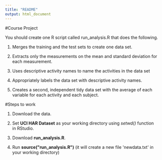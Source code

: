 ```yaml
---
title: "README"
output: html_document
---
```


#Course Project

You should create one R script called run_analysis.R that does the following.

1. Merges the training and the test sets to create one data set.

2. Extracts only the measurements on the mean and standard deviation for each measurement.

3. Uses descriptive activity names to name the activities in the data set

4. Appropriately labels the data set with descriptive activity names.

5. Creates a second, independent tidy data set with the average of each variable for each activity and each subject.


#Steps to work

1. Download the data.

2. Set **UCI HAR Dataset** as your working directory using *setwd()* function in RStudio.

3. Download **run_analysis.R**.

4. Run **source("run_analysis.R")** (it will create a new file 'newdata.txt' in your working directory)
